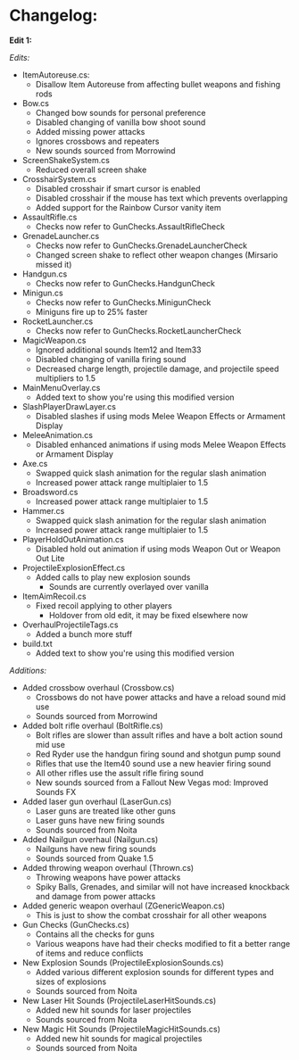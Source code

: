 # Changelog:

**Edit 1:**

*Edits:*
* ItemAutoreuse.cs:
	* Disallow Item Autoreuse from affecting bullet weapons and fishing rods
* Bow.cs
	* Changed bow sounds for personal preference
	* Disabled changing of vanilla bow shoot sound
	* Added missing power attacks
	* Ignores crossbows and repeaters
	* New sounds sourced from Morrowind
* ScreenShakeSystem.cs
	* Reduced overall screen shake
* CrosshairSystem.cs
	* Disabled crosshair if smart cursor is enabled
	* Disabled crosshair if the mouse has text which prevents overlapping
	* Added support for the Rainbow Cursor vanity item
* AssaultRifle.cs
	* Checks now refer to GunChecks.AssaultRifleCheck
* GrenadeLauncher.cs
	* Checks now refer to GunChecks.GrenadeLauncherCheck
	* Changed screen shake to reflect other weapon changes (Mirsario missed it)
* Handgun.cs
	* Checks now refer to GunChecks.HandgunCheck
* Minigun.cs
	* Checks now refer to GunChecks.MinigunCheck
	* Miniguns fire up to 25% faster
* RocketLauncher.cs
	* Checks now refer to GunChecks.RocketLauncherCheck
* MagicWeapon.cs
	* Ignored additional sounds Item12 and Item33
	* Disabled changing of vanilla firing sound
	* Decreased charge length, projectile damage, and projectile speed multipliers to 1.5
* MainMenuOverlay.cs
	* Added text to show you're using this modified version
* SlashPlayerDrawLayer.cs
	* Disabled slashes if using mods Melee Weapon Effects or Armament Display
* MeleeAnimation.cs
	* Disabled enhanced animations if using mods Melee Weapon Effects or Armament Display
* Axe.cs
	* Swapped quick slash animation for the regular slash animation
	* Increased power attack range multiplaier to 1.5
* Broadsword.cs
	* Increased power attack range multiplaier to 1.5
* Hammer.cs
	* Swapped quick slash animation for the regular slash animation
	* Increased power attack range multiplaier to 1.5
* PlayerHoldOutAnimation.cs
	* Disabled hold out animation if using mods Weapon Out or Weapon Out Lite
* ProjectileExplosionEffect.cs
	* Added calls to play new explosion sounds
		* Sounds are currently overlayed over vanilla
* ItemAimRecoil.cs
	* Fixed recoil applying to other players
		* Holdover from old edit, it may be fixed elsewhere now
* OverhaulProjectileTags.cs
	* Added a bunch more stuff
* build.txt
	* Added text to show you're using this modified version


*Additions:*
* Added crossbow overhaul (Crossbow.cs)
	* Crossbows do not have power attacks and have a reload sound mid use
	* Sounds sourced from Morrowind
* Added bolt rifle overhaul (BoltRifle.cs)
	* Bolt rifles are slower than assult rifles and have a bolt action sound mid use
	* Red Ryder use the handgun firing sound and shotgun pump sound
	* Rifles that use the Item40 sound use a new heavier firing sound
	* All other rifles use the assult rifle firing sound
	* New sounds sourced from a Fallout New Vegas mod: Improved Sounds FX
* Added laser gun overhaul (LaserGun.cs)
	* Laser guns are treated like other guns
	* Laser guns have new firing sounds
	* Sounds sourced from Noita
* Added Nailgun overhaul (Nailgun.cs)
	* Nailguns have new firing sounds
	* Sounds sourced from Quake 1.5
* Added throwing weapon overhaul (Thrown.cs)
	* Throwing weapons have power attacks
	* Spiky Balls, Grenades, and similar will not have increased knockback and damage from power attacks
* Added generic weapon overhaul (ZGenericWeapon.cs)
	* This is just to show the combat crosshair for all other weapons
* Gun Checks (GunChecks.cs)
	* Contains all the checks for guns
	* Various weapons have had their checks modified to fit a better range of items and reduce conflicts
* New Explosion Sounds (ProjectileExplosionSounds.cs)
	* Added various different explosion sounds for different types and sizes of explosions
	* Sounds sourced from Noita
* New Laser Hit Sounds (ProjectileLaserHitSounds.cs)
	* Added new hit sounds for laser projectiles
	* Sounds sourced from Noita
* New Magic Hit Sounds (ProjectileMagicHitSounds.cs)
	* Added new hit sounds for magical projectiles
	* Sounds sourced from Noita